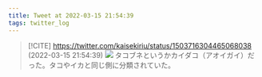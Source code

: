 ```yaml
---
title: Tweet at 2022-03-15 21:54:39
tags: twitter_log
---
```


> [!CITE] https://twitter.com/kaisekiriu/status/1503716304465068038 (2022-03-15 21:54:39)
> ![](https://twitter.com/kaisekiriu/status/1503716304465068038)
> タコブネというかカイダコ（アオイガイ）だった。タコやイカと同じ側に分類されていた。
